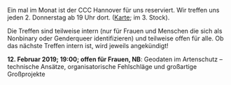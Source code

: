 Ein mal im Monat ist der CCC Hannover für uns reserviert. Wir treffen uns jeden 2. Donnerstag ab 19 Uhr dort. ([Karte](https://www.openstreetmap.org/way/28166185#map=19/52.38811/9.71793); im 3. Stock).

Die Treffen sind teilweise intern (nur für Frauen und Menschen die sich als Nonbinary oder Genderqueer identifizieren) und teilweise offen für alle.
Ob das nächste Treffen intern ist, wird jeweils angekündigt!

<div class="box" markdown="1">
<strong>12. Februar 2019; 19:00; offen für Frauen, NB</strong>: Geodaten im Artenschutz – technische Ansätze, organisatorische Fehlschläge und großartige Großprojekte
</div>
